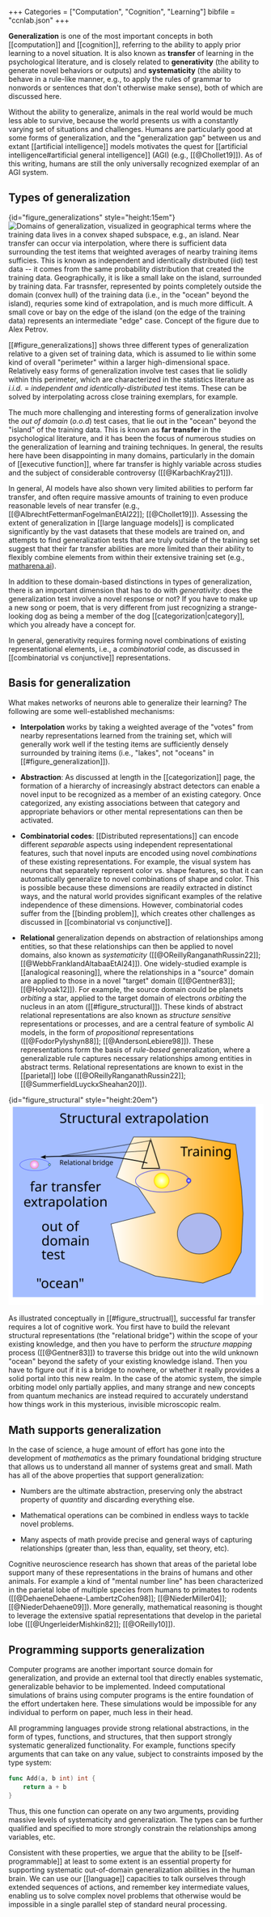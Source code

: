 +++
Categories = ["Computation", "Cognition", "Learning"]
bibfile = "ccnlab.json"
+++

**Generalization** is one of the most important concepts in both [[computation]] and [[cognition]], referring to the ability to apply prior learning to a novel situation. It is also known as **transfer** of learning in the psychological literature, and is closely related to **generativity** (the ability to generate novel behaviors or outputs) and **systematicity** (the ability to behave in a rule-like manner, e.g., to apply the rules of grammar to nonwords or sentences that don't otherwise make sense), both of which are discussed here.

Without the ability to generalize, animals in the real world would be much less able to survive, because the world presents us with a constantly varying set of situations and challenges. Humans are particularly good at some forms of generalization, and the "generalization gap" between us and extant [[artificial intelligence]] models motivates the quest for [[artificial intelligence#artificial general intelligence]] (AGI) (e.g., [[@Chollet19]]). As of this writing, humans are still the only universally recognized exemplar of an AGI system.

## Types of generalization

{id="figure_generalizations" style="height:15em"}
![Domains of generalization, visualized in geographical terms where the training data lives in a convex shaped subspace, e.g., an island. Near transfer can occur via interpolation, where there is sufficient data surrounding the test items that weighted averages of nearby training items sufficies. This is known as independent and identically distributed (iid) test data -- it comes from the same probability distribution that created the training data. Geographically, it is like a small lake on the island, surrounded by training data. Far trasnsfer, represented by points completely outside the domain (convex hull) of the training data (i.e., in the "ocean" beyond the island), requries some kind of extrapolation, and is much more difficult. A small cove or bay on the edge of the island (on the edge of the training data) represents an intermediate "edge" case. Concept of the figure due to Alex Petrov.](media/fig_generalization_iid_ood_lake_ocean.png)

[[#figure_generalizations]] shows three different types of generalization relative to a given set of training data, which is assumed to lie within some kind of overall "perimeter" within a larger high-dimensional space. Relatively easy forms of generalization involve test cases that lie solidly within this perimeter, which are characterized in the statistics literature as _i.i.d._ = _independent and identically-distributed_ test items. These can be solved by interpolating across close training exemplars, for example.

The much more challenging and interesting forms of generalization involve the _out of domain_ (_o.o.d_) test cases, that lie out in the "ocean" beyond the "island" of the training data. This is known as **far transfer** in the psychological literature, and it has been the focus of numerous studies on the generalization of learning and training techniques. In general, the results here have been disappointing in many domains, particularly in the domain of [[executive function]], where far transfer is highly variable across studies and the subject of considerable controversy ([[@KarbachKray21]]).

In general, AI models have also shown very limited abilities to perform far transfer, and often require massive amounts of training to even produce reasonable levels of near transfer (e.g., [[@AlbrechtFettermanFogelmanEtAl22]]; [[@Chollet19]]). Assessing the extent of generalization in [[large language models]] is complicated significantly by the vast datasets that these models are trained on, and attempts to find generalization tests that are truly outside of the training set suggest that their far transfer abilities are more limited than their ability to flexibly combine elements from within their extensive training set (e.g., [matharena.ai](https://matharena.ai/)).

In addition to these domain-based distinctions in types of generalization, there is an important dimension that has to do with _generativity_: does the generalization test involve a novel response or not? If you have to make up a new song or poem, that is very different from just recognizing a strange-looking dog as being a member of the dog [[categorization|category]], which you already have a concept for.

In general, generativity requires forming novel combinations of existing representational elements, i.e., a _combinatorial_ code, as discussed in [[combinatorial vs conjunctive]] representations.

## Basis for generalization

What makes networks of neurons able to generalize their learning? The following are some well-established mechanisms:

* **Interpolation** works by taking a weighted average of the "votes" from nearby representations learned from the training set, which will generally work well if the testing items are sufficiently densely surrounded by training items (i.e., "lakes", not "oceans" in [[#figure_generalization]]).

* **Abstraction**: As discussed at length in the [[categorization]] page, the formation of a hierarchy of increasingly abstract detectors can enable a novel input to be recognized as a member of an existing category. Once categorized, any existing associations between that category and appropriate behaviors or other mental representations can then be activated.

* **Combinatorial codes**: [[Distributed representations]] can encode different _separable_ aspects using independent representational features, such that novel inputs are encoded using novel _combinations_ of these existing representations. For example, the visual system has neurons that separately represent color vs. shape features, so that it can automatically generalize to novel combinations of shape and color. This is possible because these dimensions are readily extracted in distinct ways, and the natural world provides significant examples of the relative independence of these dimensions. However, combinatorial codes suffer from the [[binding problem]], which creates other challenges as discussed in [[combinatorial vs conjunctive]].

* **Relational** generalization depends on abstraction of relationships among entities, so that these relationships can then be applied to novel domains, also known as _systematicity_ ([[@OReillyRanganathRussin22]]; [[@WebbFranklandAltabaaEtAl24]]). One widely-studied example is [[analogical reasoning]], where the relationships in a "source" domain are applied to those in a novel "target" domain ([[@Gentner83]]; [[@Holyoak12]]). For example, the source domain could be planets _orbiting_ a star, applied to the target domain of electrons _orbiting_ the nucleus in an atom ([[#figure_structural]]). These kinds of abstract relational representations are also known as _structure sensitive_ representations or processes, and are a central feature of symbolic AI models, in the form of _propositional_ representations ([[@FodorPylyshyn88]]; [[@AndersonLebiere98]]). These representations form the basis of _rule-based_ generalization, where a generalizable rule captures necessary relationships among entities in abstract terms. Relational representations are known to exist in the [[parietal]] lobe ([[@OReillyRanganathRussin22]]; [[@SummerfieldLuyckxSheahan20]]).

{id="figure_structural" style="height:20em"}
![Far transfer to o.o.d. cases can happen via structural extrapolation based on a "bridging" concepts that allow familiar relationships to be applied to enties well outside the training set.  In this illustration, the analogical structure of orbiting allows us to use more familiar concepts to extrapolate to the invisible atomic world of electrons orbiting the nucleus.](media/fig_generalization_bridge_ood.png)

As illustrated conceptually in [[#figure_structrual]], successful far transfer requires a lot of cognitive work. You first have to build the relevant structural representations (the "relational bridge") within the scope of your existing knowledge, and then you have to perform the _structure mapping_ process ([[@Gentner83]]) to traverse this bridge out into the wild unknown "ocean" beyond the safety of your existing knowledge island. Then you have to figure out if it is a bridge to nowhere, or whether it really provides a solid portal into this new realm. In the case of the atomic system, the simple orbiting model only partially applies, and many strange and new concepts from quantum mechanics are instead required to accurately understand how things work in this mysterious, invisible microscopic realm.

## Math supports generalization

In the case of science, a huge amount of effort has gone into the development of _mathematics_ as the primary foundational bridging structure that allows us to understand all manner of systems great and small. Math has all of the above properties that support generalization:

* Numbers are the ultimate abstraction, preserving only the abstract property of _quantity_ and discarding everything else.

* Mathematical operations can be combined in endless ways to tackle novel problems.

* Many aspects of math provide precise and general ways of capturing relationships (greater than, less than, equality, set theory, etc).

Cognitive neuroscience research has shown that areas of the parietal lobe support many of these representations in the brains of humans and other animals. For example a kind of "mental number line" has been characterized in the parietal lobe of multiple species from humans to primates to rodents ([[@DehaeneDehaene-LambertzCohen98]]; [[@NiederMiller04]]; [[@NiederDehaene09]]). More generally, mathematical reasoning is thought to leverage the extensive spatial representations that develop in the parietal lobe ([[@UngerleiderMishkin82]]; [[@OReilly10]]).

<!--- TODO: point to models of spatial learning here -->

## Programming supports generalization

Computer programs are another important source domain for generalization, and provide an external tool that directly enables systematic, generalizable behavior to be implemented. Indeed computational simulations of brains using computer programs is the entire foundation of the effort undertaken here. These simulations would be impossible for any individual to perform on paper, much less in their head.

All programming languages provide strong relational abstractions, in the form of types, functions, and structures, that then support strongly systematic generalized functionality. For example, functions specify arguments that can take on any value, subject to constraints imposed by the type system:

```Go
func Add(a, b int) int {
    return a + b
}
```

Thus, this one function can operate on any two arguments, providing massive levels of systematicity and generalization. The types can be further qualified and specified to more strongly constrain the relationships among variables, etc.

Consistent with these properties, we argue that the ability to be [[self-programmable]] at least to some extent is an essential property for supporting systematic out-of-domain generalization abilities in the human brain. We can use our [[language]] capacities to talk ourselves through extended sequences of actions, and remember key intermediate values, enabling us to solve complex novel problems that otherwise would be impossible in a single parallel step of standard neural processing.


